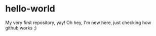 # hello-world
My very first repository, yay!
Oh hey, I'm new here, just checking how github works ;)
